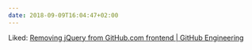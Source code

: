 ```yaml
---
date: 2018-09-09T16:04:47+02:00
---
```


Liked: [Removing jQuery from GitHub.com frontend | GitHub Engineering](https://githubengineering.com/removing-jquery-from-github-frontend/)
